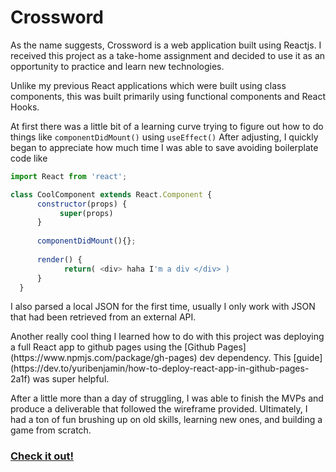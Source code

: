# Crossword 

<p>As the name suggests, Crossword is a web application built using Reactjs. I received this project as a take-home assignment and decided to use it as an opportunity to practice and learn new technologies. </p>

Unlike my previous React applications which were built using class components, this was built primarily using functional components and React Hooks. 

At first there was a little bit of a learning curve trying to figure out how to do things like ```componentDidMount()``` using ```useEffect()``` After adjusting, I quickly began to appreciate how much time I was able to save avoiding boilerplate code like

```JavaScript
import React from 'react';

class CoolComponent extends React.Component {
      constructor(props) {
           super(props)
      }
      
      componentDidMount(){};
      
      render() {
            return( <div> haha I'm a div </div> )
      }
  }
 ``` 
 
<p>I also parsed a local JSON for the first time, usually I only work with JSON that had been retrieved from an external API.</p>

<p>Another really cool thing I learned how to do with this project was deploying a full React app to github pages using the [Github Pages](https://www.npmjs.com/package/gh-pages) dev dependency. This [guide](https://dev.to/yuribenjamin/how-to-deploy-react-app-in-github-pages-2a1f) was super helpful.</p> 

<p>After a little more than a day of struggling, I was able to finish the MVPs and produce a deliverable that followed the wireframe provided. Ultimately, I had a ton of fun brushing up on old skills, learning new ones, and building a game from scratch.</p>

### [Check it out!](https://john-c-20.github.io/crossword)
